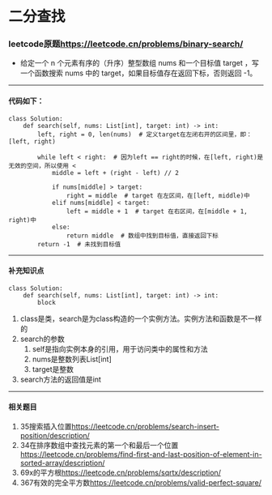 # 二分查找
### leetcode原题<https://leetcode.cn/problems/binary-search/>
* 给定一个 n 个元素有序的（升序）整型数组 nums 和一个目标值 target  ，写一个函数搜索 nums 中的 target，如果目标值存在返回下标，否则返回 -1。
---
#### 代码如下：
```python3    
class Solution:
    def search(self, nums: List[int], target: int) -> int:
        left, right = 0, len(nums)  # 定义target在左闭右开的区间里，即：[left, right)

        while left < right:  # 因为left == right的时候，在[left, right)是无效的空间，所以使用 <
            middle = left + (right - left) // 2

            if nums[middle] > target:
                right = middle  # target 在左区间，在[left, middle)中
            elif nums[middle] < target:
                left = middle + 1  # target 在右区间，在[middle + 1, right)中
            else:
                return middle  # 数组中找到目标值，直接返回下标
        return -1  # 未找到目标值
```
---
#### 补充知识点
```python3
class Solution:
    def search(self, nums: List[int], target: int) -> int:
        block
```
1. class是类，search是为class构造的一个实例方法。实例方法和函数是不一样的
2. search的参数
   1. self是指向实例本身的引用，用于访问类中的属性和方法
   2. nums是整数列表List[int]
   3. target是整数
3. search方法的返回值是int
---
#### 相关题目
1. 35搜索插入位置<https://leetcode.cn/problems/search-insert-position/description/>
2. 34在排序数组中查找元素的第一个和最后一个位置<https://leetcode.cn/problems/find-first-and-last-position-of-element-in-sorted-array/description/>
3. 69x的平方根<https://leetcode.cn/problems/sqrtx/description/>
4. 367有效的完全平方数<https://leetcode.cn/problems/valid-perfect-square/>
